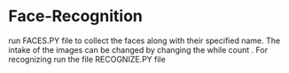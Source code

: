# Face-Recognition
run FACES.PY file to collect the faces along with their specified name.
The intake of the images can be changed by changing the while count .
For recognizing run the file RECOGNIZE.PY file


